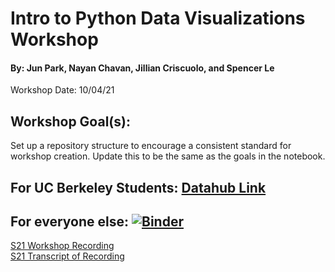 # Intro to Python Data Visualizations Workshop
#### By: Jun Park, Nayan Chavan, Jillian Criscuolo, and Spencer Le
Workshop Date: 10/04/21

## Workshop Goal(s): 
Set up a repository structure to encourage a consistent standard for workshop creation.
Update this to be the same as the goals in the notebook.

## For UC Berkeley Students: [Datahub Link](https://datahub.berkeley.edu/hub/user-redirect/interact?account=ds-peer-consulting&repo=fa21-intro-to-data-viz-workshop&branch=main&subpath=intro-to-data-visualizations.ipynb)

## For everyone else: [![Binder](https://mybinder.org/badge_logo.svg)](https://mybinder.org/v2/gh/ds-peer-consulting/fa21-intro-to-data-viz-workshop/HEAD)

[S21 Workshop Recording](https://drive.google.com/file/d/1v9tGvknX9vSzGPcKFaeop91i2tzBx2iQ/view?usp=sharing)  
[S21 Transcript of Recording](https://drive.google.com/file/d/1IxhwqbAo9O9DO2ngdQGnBprlUQWDHK3z/view?usp=sharing)
